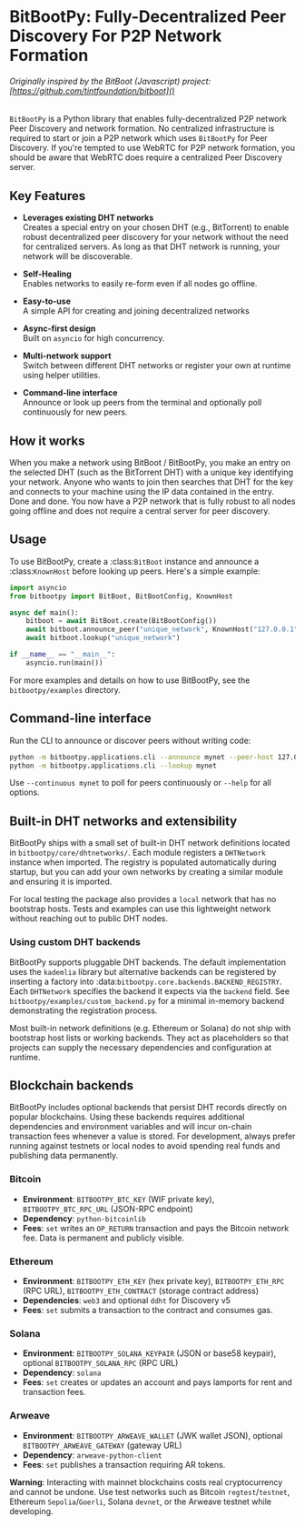 # BitBootPy: Fully-Decentralized Peer Discovery For P2P Network Formation

###### Originally inspired by the BitBoot (Javascript) project: [https://github.com/tintfoundation/bitboot]()

`BitBootPy` is a Python library that enables fully-decentralized P2P network Peer Discovery and network formation. No centralized infrastructure is required to start or join a P2P network which uses `BitBootPy` for Peer Discovery. If you're tempted to use WebRTC for P2P network formation, you should be aware that WebRTC does require a centralized Peer Discovery server.


## Key Features
- **Leverages existing DHT networks** \
Creates a special entry on your chosen DHT (e.g., BitTorrent) to enable robust decentralized peer discovery for your network without the need for centralized servers. As long as that DHT network is running, your network will be discoverable.

- **Self-Healing** \
Enables networks to easily re-form even if all nodes go offline.

- **Easy-to-use**\
A simple API for creating and joining decentralized networks

- **Async-first design**\
Built on ``asyncio`` for high concurrency.

- **Multi-network support**\
Switch between different DHT networks or register your own at runtime using helper utilities.

- **Command-line interface**\
Announce or look up peers from the terminal and optionally poll continuously for new peers.

## How it works
When you make a network using BitBoot / BitBootPy, you make an entry on the selected DHT (such as the BitTorrent DHT) with a unique key identifying your network. Anyone who wants to join then searches that DHT for the key and connects to your machine using the IP data contained in the entry. Done and done. You now have a P2P network that is fully robust to all nodes going offline and does not require a central server for peer discovery.


## Usage
To use BitBootPy, create a :class:`BitBoot` instance and announce a
:class:`KnownHost` before looking up peers. Here's a simple example:

```python
import asyncio
from bitbootpy import BitBoot, BitBootConfig, KnownHost

async def main():
    bitboot = await BitBoot.create(BitBootConfig())
    await bitboot.announce_peer("unique_network", KnownHost("127.0.0.1", 6881))
    await bitboot.lookup("unique_network")

if __name__ == "__main__":
    asyncio.run(main())
```

For more examples and details on how to use BitBootPy, see the `bitbootpy/examples` directory.

## Command-line interface
Run the CLI to announce or discover peers without writing code:

```bash
python -m bitbootpy.applications.cli --announce mynet --peer-host 127.0.0.1 --peer-port 6881
python -m bitbootpy.applications.cli --lookup mynet
```

Use ``--continuous mynet`` to poll for peers continuously or ``--help`` for all options.

## Built-in DHT networks and extensibility

BitBootPy ships with a small set of built-in DHT network definitions located in
`bitbootpy/core/dhtnetworks/`. Each module registers a ``DHTNetwork`` instance
when imported. The registry is populated automatically during startup, but you
can add your own networks by creating a similar module and ensuring it is
imported.

For local testing the package also provides a ``local`` network that has no
bootstrap hosts. Tests and examples can use this lightweight network without
reaching out to public DHT nodes.

### Using custom DHT backends

BitBootPy supports pluggable DHT backends.  The default implementation uses the
``kademlia`` library but alternative backends can be registered by inserting a
factory into :data:`bitbootpy.core.backends.BACKEND_REGISTRY`.  Each
``DHTNetwork`` specifies the backend it expects via the ``backend`` field.  See
``bitbootpy/examples/custom_backend.py`` for a minimal in-memory backend
demonstrating the registration process.

Most built-in network definitions (e.g. Ethereum or Solana) do not ship with
bootstrap host lists or working backends.  They act as placeholders so that
projects can supply the necessary dependencies and configuration at runtime.

## Blockchain backends

BitBootPy includes optional backends that persist DHT records directly on
popular blockchains.  Using these backends requires additional dependencies and
environment variables and will incur on-chain transaction fees whenever a value
is stored.  For development, always prefer running against testnets or local
nodes to avoid spending real funds and publishing data permanently.

### Bitcoin

- **Environment**: ``BITBOOTPY_BTC_KEY`` (WIF private key),
  ``BITBOOTPY_BTC_RPC_URL`` (JSON-RPC endpoint)
- **Dependency**: ``python-bitcoinlib``
- **Fees**: ``set`` writes an ``OP_RETURN`` transaction and pays the Bitcoin
  network fee.  Data is permanent and publicly visible.

### Ethereum

- **Environment**: ``BITBOOTPY_ETH_KEY`` (hex private key), ``BITBOOTPY_ETH_RPC``
  (RPC URL), ``BITBOOTPY_ETH_CONTRACT`` (storage contract address)
- **Dependencies**: ``web3`` and optional ``ddht`` for Discovery v5
- **Fees**: ``set`` submits a transaction to the contract and consumes gas.

### Solana

- **Environment**: ``BITBOOTPY_SOLANA_KEYPAIR`` (JSON or base58 keypair),
  optional ``BITBOOTPY_SOLANA_RPC`` (RPC URL)
- **Dependency**: ``solana``
- **Fees**: ``set`` creates or updates an account and pays lamports for rent
  and transaction fees.

### Arweave

- **Environment**: ``BITBOOTPY_ARWEAVE_WALLET`` (JWK wallet JSON), optional
  ``BITBOOTPY_ARWEAVE_GATEWAY`` (gateway URL)
- **Dependency**: ``arweave-python-client``
- **Fees**: ``set`` publishes a transaction requiring AR tokens.

**Warning**: Interacting with mainnet blockchains costs real cryptocurrency and
cannot be undone.  Use test networks such as Bitcoin ``regtest``/``testnet``,
Ethereum ``Sepolia``/``Goerli``, Solana ``devnet``, or the Arweave testnet
while developing.

